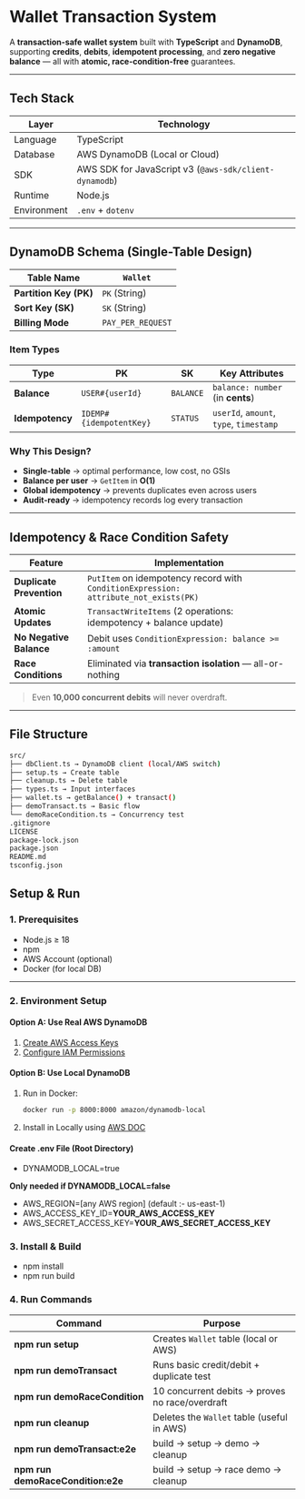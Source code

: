 # Wallet Transaction System

A **transaction-safe wallet system** built with **TypeScript** and **DynamoDB**, supporting **credits**, **debits**, **idempotent processing**, and **zero negative balance** — all with **atomic, race-condition-free** guarantees.

---

## Tech Stack

| Layer       | Technology                                             |
| ----------- | ------------------------------------------------------ |
| Language    | TypeScript                                             |
| Database    | AWS DynamoDB (Local or Cloud)                          |
| SDK         | AWS SDK for JavaScript v3 (`@aws-sdk/client-dynamodb`) |
| Runtime     | Node.js                                                |
| Environment | `.env` + `dotenv`                                      |

---

## DynamoDB Schema (Single-Table Design)

| Table Name             | `Wallet`          |
| ---------------------- | ----------------- |
| **Partition Key (PK)** | `PK` (String)     |
| **Sort Key (SK)**      | `SK` (String)     |
| **Billing Mode**       | `PAY_PER_REQUEST` |

### Item Types

| Type            | PK                      | SK        | Key Attributes                          |
| --------------- | ----------------------- | --------- | --------------------------------------- |
| **Balance**     | `USER#{userId}`         | `BALANCE` | `balance: number` (in **cents**)        |
| **Idempotency** | `IDEMP#{idempotentKey}` | `STATUS`  | `userId`, `amount`, `type`, `timestamp` |

### Why This Design?

- **Single-table** → optimal performance, low cost, no GSIs
- **Balance per user** → `GetItem` in **O(1)**
- **Global idempotency** → prevents duplicates even across users
- **Audit-ready** → idempotency records log every transaction

---

## Idempotency & Race Condition Safety

| Feature                  | Implementation                                                                       |
| ------------------------ | ------------------------------------------------------------------------------------ |
| **Duplicate Prevention** | `PutItem` on idempotency record with `ConditionExpression: attribute_not_exists(PK)` |
| **Atomic Updates**       | `TransactWriteItems` (2 operations: idempotency + balance update)                    |
| **No Negative Balance**  | Debit uses `ConditionExpression: balance >= :amount`                                 |
| **Race Conditions**      | Eliminated via **transaction isolation** — all-or-nothing                            |

> Even **10,000 concurrent debits** will never overdraft.

---

## File Structure
```bash
src/
├── dbClient.ts → DynamoDB client (local/AWS switch)
├── setup.ts → Create table
├── cleanup.ts → Delete table
├── types.ts → Input interfaces
├── wallet.ts → getBalance() + transact()
├── demoTransact.ts → Basic flow
└── demoRaceCondition.ts → Concurrency test
.gitignore
LICENSE
package-lock.json
package.json
README.md
tsconfig.json
```

## Setup & Run

### 1. Prerequisites

- Node.js ≥ 18
- npm
- AWS Account (optional)
- Docker (for local DB)

---

### 2. Environment Setup

#### Option A: Use **Real AWS DynamoDB**

1. [Create AWS Access Keys](https://docs.aws.amazon.com/IAM/latest/UserGuide/id_credentials_access-keys.html)
2. [Configure IAM Permissions](https://docs.aws.amazon.com/amazondynamodb/latest/developerguide/using-identity-based-policies.html)

#### Option B: Use **Local DynamoDB**

1. Run in Docker:

   ```bash
   docker run -p 8000:8000 amazon/dynamodb-local

   ```

2. Install in Locally using [AWS DOC](https://docs.aws.amazon.com/amazondynamodb/latest/developerguide/DynamoDBLocal.html)

#### Create .env File (Root Directory)

- DYNAMODB_LOCAL=true

**Only needed if DYNAMODB_LOCAL=false**

- AWS_REGION=[any AWS region] (default :- us-east-1)
- AWS_ACCESS_KEY_ID=**YOUR_AWS_ACCESS_KEY**
- AWS_SECRET_ACCESS_KEY=**YOUR_AWS_SECRET_ACCESS_KEY**

### 3. Install & Build

- npm install
- npm run build

### 4. Run Commands

| Command                           | Purpose                                         |
| --------------------------------- | ----------------------------------------------- |
| **npm run setup**                 | Creates `Wallet` table (local or AWS)           |
| **npm run demoTransact**          | Runs basic credit/debit + duplicate test        |
| **npm run demoRaceCondition**     | 10 concurrent debits → proves no race/overdraft |
| **npm run cleanup**               | Deletes the `Wallet` table (useful in AWS)      |
| **npm run demoTransact:e2e**      | build → setup → demo → cleanup                  |
| **npm run demoRaceCondition:e2e** | build → setup → race demo → cleanup             |
